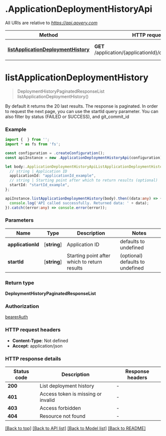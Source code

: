 # .ApplicationDeploymentHistoryApi

All URIs are relative to *https://api.qovery.com*

Method | HTTP request | Description
------------- | ------------- | -------------
[**listApplicationDeploymentHistory**](ApplicationDeploymentHistoryApi.md#listApplicationDeploymentHistory) | **GET** /application/{applicationId}/deploymentHistory | List application deploys


# **listApplicationDeploymentHistory**
> DeploymentHistoryPaginatedResponseList listApplicationDeploymentHistory()

By default it returns the 20 last results. The response is paginated. In order to request the next page, you can use the startId query parameter. You can also filter by status (FAILED or SUCCESS), and git_commit_id

### Example


```typescript
import {  } from '';
import * as fs from 'fs';

const configuration = .createConfiguration();
const apiInstance = new .ApplicationDeploymentHistoryApi(configuration);

let body:.ApplicationDeploymentHistoryApiListApplicationDeploymentHistoryRequest = {
  // string | Application ID
  applicationId: "applicationId_example",
  // string | Starting point after which to return results (optional)
  startId: "startId_example",
};

apiInstance.listApplicationDeploymentHistory(body).then((data:any) => {
  console.log('API called successfully. Returned data: ' + data);
}).catch((error:any) => console.error(error));
```


### Parameters

Name | Type | Description  | Notes
------------- | ------------- | ------------- | -------------
 **applicationId** | [**string**] | Application ID | defaults to undefined
 **startId** | [**string**] | Starting point after which to return results | (optional) defaults to undefined


### Return type

**DeploymentHistoryPaginatedResponseList**

### Authorization

[bearerAuth](README.md#bearerAuth)

### HTTP request headers

 - **Content-Type**: Not defined
 - **Accept**: application/json


### HTTP response details
| Status code | Description | Response headers |
|-------------|-------------|------------------|
**200** | List deployment history |  -  |
**401** | Access token is missing or invalid |  -  |
**403** | Access forbidden |  -  |
**404** | Resource not found |  -  |

[[Back to top]](#) [[Back to API list]](README.md#documentation-for-api-endpoints) [[Back to Model list]](README.md#documentation-for-models) [[Back to README]](README.md)


